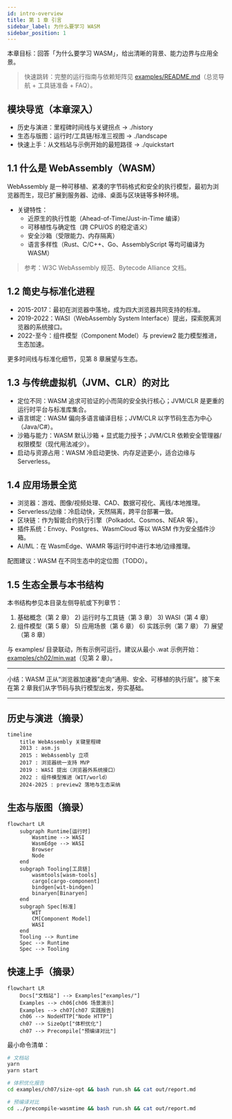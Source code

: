 ```yaml
---
id: intro-overview
title: 第 1 章 引言
sidebar_label: 为什么要学习 WASM
sidebar_position: 1
---
```


本章目标：回答「为什么要学习 WASM」，给出清晰的背景、能力边界与应用全景。

> 快速跳转：完整的运行指南与依赖矩阵见 [examples/README.md](https://github.com/Thneoly/beyond-wasm/blob/main/examples/README.md)（总览导航 + 工具链准备 + FAQ）。

## 模块导览（本章深入）

- 历史与演进：里程碑时间线与关键拐点 → ./history
- 生态与版图：运行时/工具链/标准三视图 → ./landscape
- 快速上手：从文档站与示例开始的最短路径 → ./quickstart

## 1.1 什么是 WebAssembly（WASM）

WebAssembly 是一种可移植、紧凑的字节码格式和安全的执行模型，最初为浏览器而生，现已扩展到服务器、边缘、桌面与区块链等多种环境。

- 关键特性：
	- 近原生的执行性能（Ahead-of-Time/Just-in-Time 编译）
	- 可移植性与确定性（跨 CPU/OS 的稳定语义）
	- 安全沙箱（受限能力、内存隔离）
	- 语言多样性（Rust、C/C++、Go、AssemblyScript 等均可编译为 WASM）

> 参考：W3C WebAssembly 规范、Bytecode Alliance 文档。

## 1.2 简史与标准化进程

- 2015-2017：最初在浏览器中落地，成为四大浏览器共同支持的标准。
- 2019-2022：WASI（WebAssembly System Interface）提出，探索脱离浏览器的系统接口。
- 2022-至今：组件模型（Component Model）与 preview2 能力模型推进，生态加速。

更多时间线与标准化细节，见第 8 章展望与生态。

## 1.3 与传统虚拟机（JVM、CLR）的对比

- 定位不同：WASM 追求可验证的小而简的安全执行核心；JVM/CLR 是更重的运行时平台与标准库集合。
- 语言绑定：WASM 偏向多语言编译目标；JVM/CLR 以字节码生态为中心（Java/C#）。
- 沙箱与能力：WASM 默认沙箱 + 显式能力授予；JVM/CLR 依赖安全管理器/权限模型（现代用法减少）。
- 启动与资源占用：WASM 冷启动更快、内存足迹更小，适合边缘与 Serverless。

## 1.4 应用场景全览

- 浏览器：游戏、图像/视频处理、CAD、数据可视化、离线/本地推理。
- Serverless/边缘：冷启动快，天然隔离，跨平台部署一致。
- 区块链：作为智能合约执行引擎（Polkadot、Cosmos、NEAR 等）。
- 插件系统：Envoy、Postgres、WasmCloud 等以 WASM 作为安全插件沙箱。
- AI/ML：在 WasmEdge、WAMR 等运行时中进行本地/边缘推理。

配图建议：WASM 在不同生态中的定位图（TODO）。

## 1.5 生态全景与本书结构

本书结构参见本目录左侧导航或下列章节：

1) 基础概念（第 2 章）  2) 运行时与工具链（第 3 章）  3) WASI（第 4 章）
4) 组件模型（第 5 章）  5) 应用场景（第 6 章）  6) 实践示例（第 7 章）  7) 展望（第 8 章）

与 examples/ 目录联动，所有示例可运行。建议从最小 .wat 示例开始：[examples/ch02/min.wat](https://github.com/Thneoly/beyond-wasm/blob/main/examples/ch02/min.wat)（见第 2 章）。

---

小结：WASM 正从“浏览器加速器”走向“通用、安全、可移植的执行层”。接下来在第 2 章我们从字节码与执行模型出发，夯实基础。

---

## 历史与演进（摘录）

```mermaid
timeline
	title WebAssembly 关键里程碑
	2013 : asm.js
	2015 : WebAssembly 立项
	2017 : 浏览器统一支持 MVP
	2019 : WASI 提出（浏览器外系统接口）
	2022 : 组件模型推进（WIT/world）
	2024-2025 : preview2 落地与生态采纳
```

## 生态与版图（摘录）

```mermaid
flowchart LR
	subgraph Runtime[运行时]
		Wasmtime --> WASI
		WasmEdge --> WASI
		Browser
		Node
	end
	subgraph Tooling[工具链]
		wasmtools[wasm-tools]
		cargo[cargo-component]
		bindgen[wit-bindgen]
		binaryen[Binaryen]
	end
	subgraph Spec[标准]
		WIT
		CM[Component Model]
		WASI
	end
	Tooling --> Runtime
	Spec --> Runtime
	Spec --> Tooling
```

## 快速上手（摘录）

```mermaid
flowchart LR
	Docs["文档站"] --> Examples["examples/"]
	Examples --> ch06[ch06 场景演示]
	Examples --> ch07[ch07 实践报告]
	ch06 --> NodeHTTP["Node HTTP"]
	ch07 --> SizeOpt["体积优化"]
	ch07 --> Precompile["预编译对比"]
```

最小命令清单：

```bash
# 文档站
yarn
yarn start

# 体积优化报告
cd examples/ch07/size-opt && bash run.sh && cat out/report.md

# 预编译对比
cd ../precompile-wasmtime && bash run.sh && cat out/report.md
```